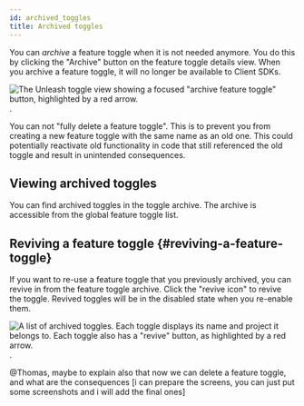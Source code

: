 ```yaml
---
id: archived_toggles
title: Archived toggles
---
```


You can _archive_ a feature toggle when it is not needed anymore. You do this by clicking the "Archive" button on the feature toggle details view. When you archive a feature toggle, it will no longer be available to Client SDKs.

![The Unleash toggle view showing a focused "archive feature toggle" button, highlighted by a red arrow.](/img/archive-toggle.png 'Archiving a Feature Toggle').

You can not "fully delete a feature toggle". This is to prevent you from creating a new feature toggle with the same name as an old one. This could potentially reactivate old functionality in code that still referenced the old toggle and result in unintended consequences.

## Viewing archived toggles

You can find archived toggles in the toggle archive. The archive is accessible from the global feature toggle list.

## Reviving a feature toggle {#reviving-a-feature-toggle}

If you want to re-use a feature toggle that you previously archived, you can revive in from the feature toggle archive. Click the "revive icon" to revive the toggle. Revived toggles will be in the disabled state when you re-enable them.

![A list of archived toggles. Each toggle displays its name and project it belongs to. Each toggle also has a \"revive\" button, as highlighted by a red arrow.](/img/archive-toggle-revive.png 'Reviving a Feature Toggle').

@Thomas, maybe to explain also that now we can delete a feature toggle, and what are the consequences [i can prepare the screens, you can just put some screenshots and i will add the final ones] 